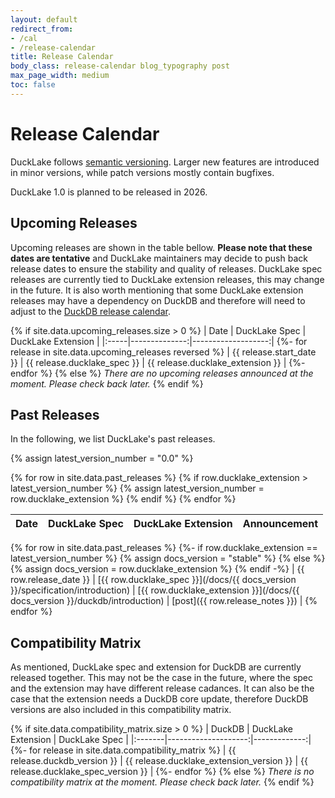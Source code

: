 ```yaml
---
layout: default
redirect_from:
- /cal
- /release-calendar
title: Release Calendar
body_class: release-calendar blog_typography post
max_page_width: medium
toc: false
---
```


<div class="wrap pagetitle">
  <h1>Release Calendar</h1>
</div>

DuckLake follows [semantic versioning](https://semver.org/spec/v2.0.0.html).
Larger new features are introduced in minor versions,
while patch versions mostly contain bugfixes.

DuckLake 1.0 is planned to be released in 2026.

## Upcoming Releases

Upcoming releases are shown in the table bellow. **Please note that these dates are tentative** and DuckLake maintainers may decide to push back release dates to ensure the stability and quality of releases. DuckLake spec releases are currently tied to DuckLake extension releases, this may change in the future. It is also worth mentioning that some DuckLake extension releases may have a dependency on DuckDB and therefore will need to adjust to the [DuckDB release calendar](https://duckdb.org/release_calendar.html).

<!-- markdownlint-disable MD055 MD056 MD058 -->

{% if site.data.upcoming_releases.size > 0 %}
| Date | DuckLake Spec | DuckLake Extension |
|:-----|--------------:|-------------------:|
{%- for release in site.data.upcoming_releases reversed %}
| {{ release.start_date }} | {{ release.ducklake_spec }} | {{ release.ducklake_extension }} |
{%- endfor %}
{% else %}
_There are no upcoming releases announced at the moment. Please check back later._
{% endif %}

<!-- markdownlint-enable MD055 MD056 MD058 -->

## Past Releases

In the following, we list DuckLake's past releases.

<!-- markdownlint-disable MD034 MD055 MD056 MD058 -->

{% assign latest_version_number = "0.0" %}

{% for row in site.data.past_releases %}
  {% if row.ducklake_extension > latest_version_number %}
    {% assign latest_version_number = row.ducklake_extension %}
  {% endif %}
{% endfor %}

| Date | DuckLake Spec | DuckLake Extension | Announcement      |
|:-----|--------------:|-------------------:|-------------------|
{% for row in site.data.past_releases %}
  {%- if row.ducklake_extension == latest_version_number %}
    {% assign docs_version = "stable" %}
  {% else %}
    {% assign docs_version = row.ducklake_extension %}
  {% endif -%}
  | {{ row.release_date }} | [{{ row.ducklake_spec }}](/docs/{{ docs_version }}/specification/introduction) | [{{ row.ducklake_extension }}](/docs/{{ docs_version }}/duckdb/introduction) | [post]({{ row.release_notes }}) |
{% endfor %}

<!-- markdownlint-enable MD034 MD055 MD056 MD058 -->

## Compatibility Matrix

As mentioned, DuckLake spec and extension for DuckDB are currently released together. This may not be the case in the future, where the spec and the extension may have different release cadances. It can also be the case that the extension needs a DuckDB core update, therefore DuckDB versions are also included in this compatibility matrix.

{% if site.data.compatibility_matrix.size > 0 %}
| DuckDB | DuckLake Extension | DuckLake Spec |
|:-------|--------------------:|-------------:|
{%- for release in site.data.compatibility_matrix %}
| {{ release.duckdb_version }} | {{ release.ducklake_extension_version }} | {{ release.ducklake_spec_version }} |
{%- endfor %}
{% else %}
_There is no compatibility matrix at the moment. Please check back later._
{% endif %}
